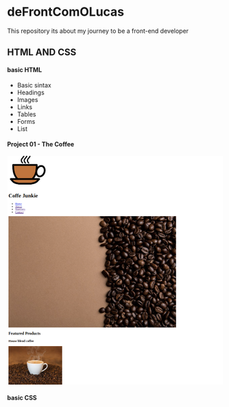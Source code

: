# deFrontComOLucas

This repository its about my journey to be a front-end developer

## HTML AND CSS

#### basic HTML

- Basic sintax
- Headings
- Images
- Links
- Tables
- Forms
- List

#### Project 01 - The Coffee

![Coffee Project](/Projects/src/images/Coffee%20project.png)

#### basic CSS
